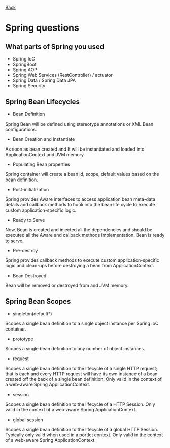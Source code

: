 [Back](../README.md)

# Spring questions

## What parts of Spring you used

  - Spring IoC
  - SpringBoot
  - Spring AOP
  - Spring Web Services (RestController) / actuator
  - Spring Data / Spring Data JPA
  - Spring Security

## Spring Bean Lifecycles

  - Bean Definition
  
Spring Bean will be defined using stereotype annotations or XML Bean configurations.

  - Bean Creation and Instantiate

As soon as bean created and It will be instantiated and loaded into ApplicationContext and JVM memory.

  - Populating Bean properties

Spring container will create a bean id, scope, default values based on the bean definition.

  - Post-initialization

Spring provides Aware interfaces to access application bean meta-data details and callback methods to hook into the bean life cycle to execute custom application-specific logic.

  - Ready to Serve

Now, Bean is created and injected all the dependencies and should be executed all the Aware and callback methods implementation. Bean is ready to serve.

  - Pre-destroy

Spring provides callback methods to execute custom application-specific logic and clean-ups before destroying a bean from ApplicationContext.

  - Bean Destroyed

Bean will be removed or destroyed from and JVM memory.

## Spring Bean Scopes

  - singleton(default*)

Scopes a single bean definition to a single object instance per Spring IoC container.

  - prototype

Scopes a single bean definition to any number of object instances.

  - request

Scopes a single bean definition to the lifecycle of a single HTTP request; that is each and every HTTP request will have its own instance of a bean created off the back of a single bean definition. Only valid in the context of a web-aware Spring ApplicationContext.

  - session

Scopes a single bean definition to the lifecycle of a HTTP Session. Only valid in the context of a web-aware Spring ApplicationContext.

  - global session

Scopes a single bean definition to the lifecycle of a global HTTP Session. Typically only valid when used in a portlet context. Only valid in the context of a web-aware Spring ApplicationContext.
